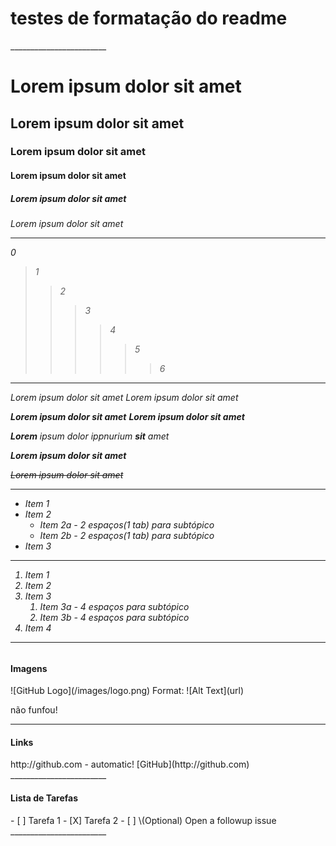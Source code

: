 <h1>testes de formatação do readme</h1>
________________________ 
<h1>Lorem ipsum dolor sit amet
<h2>Lorem ipsum dolor sit amet
<h3>Lorem ipsum dolor sit amet 
<h4>Lorem ipsum dolor sit amet
<h5>Lorem ipsum dolor sit amet
<h6>Lorem ipsum dolor sit amet

________________________
0
>1
>>2
>>>3
>>>>4
>>>>>5
>>>>>>6
________________________

*Lorem ipsum dolor sit amet*
_Lorem ipsum dolor sit amet_

**Lorem ipsum dolor sit amet**
__Lorem ipsum dolor sit amet__ 

_**Lorem** ipsum_ dolor ippnurium _**sit** amet_

***Lorem ipsum dolor sit amet***

~~Lorem ipsum dolor sit amet~~ 
________________________

* Item 1
* Item 2
  * Item 2a - 2 espaços(1 tab) para subtópico
  * Item 2b - 2 espaços(1 tab) para subtópico
* Item 3
________________________

1. Item 1
1. Item 2
1. Item 3
    1. Item 3a - 4 espaços para subtópico
    1. Item 3b - 4 espaços para subtópico
1. Item 4
________________________

<h4> Imagens</h4>
![GitHub Logo](/images/logo.png)
Format: ![Alt Text](url)

não funfou!
________________________

<h4> Links</h4>
http://github.com - automatic!
[GitHub](http://github.com)
________________________

<h4> Lista de Tarefas</h4>
- [ ] Tarefa 1
- [X] Tarefa 2
- [ ] \(Optional) Open a followup issue
________________________

